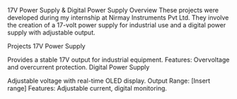 17V Power Supply & Digital Power Supply
Overview
These projects were developed during my internship at Nirmay Instruments Pvt Ltd. They involve the creation of a 17-volt power supply for industrial use and a digital power supply with adjustable output.

Projects
17V Power Supply

Provides a stable 17V output for industrial equipment.
Features: Overvoltage and overcurrent protection.
Digital Power Supply

Adjustable voltage with real-time OLED display.
Output Range: [Insert range]
Features: Adjustable current, digital monitoring.
